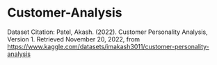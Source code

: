 # Customer-Analysis

Dataset Citation:
Patel, Akash. (2022). Customer Personality Analysis, Version 1. Retrieved November 20, 2022, from https://www.kaggle.com/datasets/imakash3011/customer-personality-analysis

